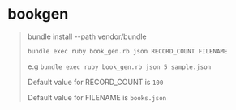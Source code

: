 # bookgen

> bundle install --path vendor/bundle
> 
> `bundle exec ruby book_gen.rb json RECORD_COUNT FILENAME`
> 
> e.g `bundle exec ruby book_gen.rb json 5 sample.json`
> 
> Default value for RECORD_COUNT is `100`
> 
> Default value for FILENAME is `books.json`
